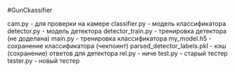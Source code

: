 #GunCkassifier

cam.py - для проверки на камере
classifier.py - модель классификатора
detector.py - модель детектора
detector_train.py - тренировка детектора (не доделана)
main.py - тренировка классификатора
my_model.h5 - сохранение классификатора (чекпоинт)
parsed_detector_labels.pkl - кэш (сохранение) ответов для детектора
rel.py - ниче
test.py - старый тестер
tester.py - новый тестер
